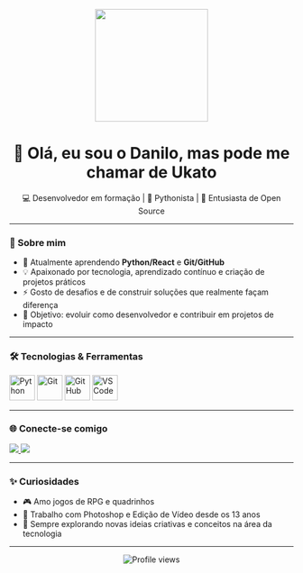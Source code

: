 <!-- Banner/GIF de destaque -->
<p align="center">
  <img src="https://media.giphy.com/media/WUlplcMpOCEmTGBtBW/giphy.gif" width="200"/>
</p>

<h1 align="center">👋 Olá, eu sou o Danilo, mas pode me chamar de Ukato</h1>

<p align="center">
  💻 Desenvolvedor em formação | 🐍 Pythonista | 🚀 Entusiasta de Open Source
</p>

---

### 🧭 Sobre mim
- 🌱 Atualmente aprendendo **Python/React** e **Git/GitHub**  
- 💡 Apaixonado por tecnologia, aprendizado contínuo e criação de projetos práticos  
- ⚡ Gosto de desafios e de construir soluções que realmente façam diferença  
- 🎯 Objetivo: evoluir como desenvolvedor e contribuir em projetos de impacto  

---

### 🛠️ Tecnologias & Ferramentas
<p align="left">
  <img src="https://cdn.jsdelivr.net/gh/devicons/devicon/icons/python/python-original.svg" width="45" height="45" alt="Python"/>
  <img src="https://cdn.jsdelivr.net/gh/devicons/devicon/icons/git/git-original.svg" width="45" height="45" alt="Git"/>
  <img src="https://cdn.jsdelivr.net/gh/devicons/devicon/icons/github/github-original.svg" width="45" height="45" alt="GitHub"/>
  <img src="https://cdn.jsdelivr.net/gh/devicons/devicon/icons/vscode/vscode-original.svg" width="45" height="45" alt="VS Code"/>
</p>

---

### 🌐 Conecte-se comigo
<p align="left">
  <a href="https://github.com/daniloprazeres" target="_blank">
    <img src="https://img.shields.io/badge/GitHub-000000?style=for-the-badge&logo=github&logoColor=white"/>
  </a>
  <a href="https://www.linkedin.com/in/danilopraseres" target="_blank">
    <img src="https://img.shields.io/badge/LinkedIn-0e76a8?style=for-the-badge&logo=linkedin&logoColor=white"/>
  </a>
</p>

---

### ✨ Curiosidades
- 🎮 Amo jogos de RPG e quadrinhos  
- 🎥 Trabalho com Photoshop e Edição de Vídeo desde os 13 anos
- 🧠 Sempre explorando novas ideias criativas e conceitos na área da tecnologia

---

<p align="center">
  <img src="https://komarev.com/ghpvc/?username=danilopraseres&color=blueviolet&style=flat-square" alt="Profile views" />
</p>
